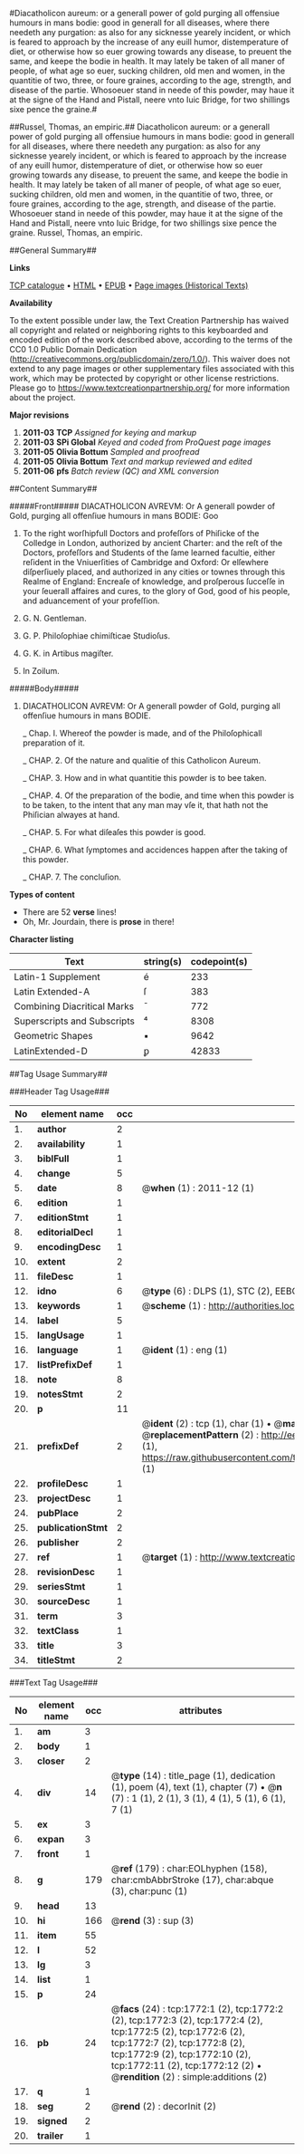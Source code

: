 #Diacatholicon aureum: or a generall power of gold purging all offensiue humours in mans bodie: good in generall for all diseases, where there needeth any purgation: as also for any sicknesse yearely incident, or which is feared to approach by the increase of any euill humor, distemperature of diet, or otherwise how so euer growing towards any disease, to preuent the same, and keepe the bodie in health. It may lately be taken of all maner of people, of what age so euer, sucking children, old men and women, in the quantitie of two, three, or foure graines, according to the age, strength, and disease of the partie. Whosoeuer stand in neede of this powder, may haue it at the signe of the Hand and Pistall, neere vnto Iuic Bridge, for two shillings sixe pence the graine.#

##Russel, Thomas, an empiric.##
Diacatholicon aureum: or a generall power of gold purging all offensiue humours in mans bodie: good in generall for all diseases, where there needeth any purgation: as also for any sicknesse yearely incident, or which is feared to approach by the increase of any euill humor, distemperature of diet, or otherwise how so euer growing towards any disease, to preuent the same, and keepe the bodie in health. It may lately be taken of all maner of people, of what age so euer, sucking children, old men and women, in the quantitie of two, three, or foure graines, according to the age, strength, and disease of the partie. Whosoeuer stand in neede of this powder, may haue it at the signe of the Hand and Pistall, neere vnto Iuic Bridge, for two shillings sixe pence the graine.
Russel, Thomas, an empiric.

##General Summary##

**Links**

[TCP catalogue](http://www.ota.ox.ac.uk/tcp/)  • 
[HTML](http://tei.it.ox.ac.uk/tcp/Texts-HTML/free/A11/A11188.html)  • 
[EPUB](http://tei.it.ox.ac.uk/tcp/Texts-EPUB/free/A11/A11188.epub) • 
[Page images (Historical Texts)](https://historicaltexts.jisc.ac.uk/eebo-99837451e)

**Availability**

To the extent possible under law, the Text Creation Partnership has waived all copyright and related or neighboring rights to this keyboarded and encoded edition of the work described above, according to the terms of the CC0 1.0 Public Domain Dedication (http://creativecommons.org/publicdomain/zero/1.0/). This waiver does not extend to any page images or other supplementary files associated with this work, which may be protected by copyright or other license restrictions. Please go to https://www.textcreationpartnership.org/ for more information about the project.

**Major revisions**

1. __2011-03__ __TCP__ *Assigned for keying and markup*
1. __2011-03__ __SPi Global__ *Keyed and coded from ProQuest page images*
1. __2011-05__ __Olivia Bottum__ *Sampled and proofread*
1. __2011-05__ __Olivia Bottum__ *Text and markup reviewed and edited*
1. __2011-06__ __pfs__ *Batch review (QC) and XML conversion*

##Content Summary##

#####Front#####
DIACATHOLICON AVREVM: Or A generall powder of Gold, purging all offenſiue humours in mans BODIE: Goo
1. To the right worſhipfull Doctors and profeſſors of Phiſicke of the Colledge in London, authorized by ancient Charter: and the reſt of the Doctors, profeſſors and Students of the ſame learned facultie, either reſident in the Vniuerſities of Cambridge and Oxford: Or elſewhere diſperſiuely placed, and authorized in any cities or townes through this Realme of England: Encreaſe of knowledge, and proſperous ſucceſſe in your ſeuerall affaires and cures, to the glory of God, good of his people, and aduancement of your profeſſion.

1. G. N. Gentleman.

1. G. P. Philoſophiae chimiſticae Studioſus.

1. G. K. in Artibus magiſter.

1. In Zoilum.

#####Body#####

1. DIACATHOLICON AVREVM: Or A generall powder of Gold, purging all offenſiue humours in mans BODIE.

    _ Chap. I. Whereof the powder is made, and of the Philoſophicall preparation of it.

    _ CHAP. 2. Of the nature and qualitie of this Catholicon Aureum.

    _ CHAP. 3. How and in what quantitie this powder is to bee taken.

    _ CHAP. 4. Of the preparation of the bodie, and time when this powder is to be taken, to the intent that any man may vſe it, that hath not the Phiſician alwayes at hand.

    _ CHAP. 5. For what diſeaſes this powder is good.

    _ CHAP. 6. What ſymptomes and accidences happen after the taking of this powder.

    _ CHAP. 7. The concluſion.

**Types of content**

  * There are 52 **verse** lines!
  * Oh, Mr. Jourdain, there is **prose** in there!

**Character listing**


|Text|string(s)|codepoint(s)|
|---|---|---|
|Latin-1 Supplement|é|233|
|Latin Extended-A|ſ|383|
|Combining             Diacritical Marks|̄|772|
|Superscripts             and Subscripts|⁴|8308|
|Geometric Shapes|▪|9642|
|LatinExtended-D|ꝑ|42833|

##Tag Usage Summary##

###Header Tag Usage###

|No|element name|occ|attributes|
|---|---|---|---|
|1.|__author__|2||
|2.|__availability__|1||
|3.|__biblFull__|1||
|4.|__change__|5||
|5.|__date__|8| @__when__ (1) : 2011-12 (1)|
|6.|__edition__|1||
|7.|__editionStmt__|1||
|8.|__editorialDecl__|1||
|9.|__encodingDesc__|1||
|10.|__extent__|2||
|11.|__fileDesc__|1||
|12.|__idno__|6| @__type__ (6) : DLPS (1), STC (2), EEBO-CITATION (1), PROQUEST (1), VID (1)|
|13.|__keywords__|1| @__scheme__ (1) : http://authorities.loc.gov/ (1)|
|14.|__label__|5||
|15.|__langUsage__|1||
|16.|__language__|1| @__ident__ (1) : eng (1)|
|17.|__listPrefixDef__|1||
|18.|__note__|8||
|19.|__notesStmt__|2||
|20.|__p__|11||
|21.|__prefixDef__|2| @__ident__ (2) : tcp (1), char (1)  •  @__matchPattern__ (2) : ([0-9\-]+):([0-9IVX]+) (1), (.+) (1)  •  @__replacementPattern__ (2) : http://eebo.chadwyck.com/downloadtiff?vid=$1&page=$2 (1), https://raw.githubusercontent.com/textcreationpartnership/Texts/master/tcpchars.xml#$1 (1)|
|22.|__profileDesc__|1||
|23.|__projectDesc__|1||
|24.|__pubPlace__|2||
|25.|__publicationStmt__|2||
|26.|__publisher__|2||
|27.|__ref__|1| @__target__ (1) : http://www.textcreationpartnership.org/docs/. (1)|
|28.|__revisionDesc__|1||
|29.|__seriesStmt__|1||
|30.|__sourceDesc__|1||
|31.|__term__|3||
|32.|__textClass__|1||
|33.|__title__|3||
|34.|__titleStmt__|2||


###Text Tag Usage###

|No|element name|occ|attributes|
|---|---|---|---|
|1.|__am__|3||
|2.|__body__|1||
|3.|__closer__|2||
|4.|__div__|14| @__type__ (14) : title_page (1), dedication (1), poem (4), text (1), chapter (7)  •  @__n__ (7) : 1 (1), 2 (1), 3 (1), 4 (1), 5 (1), 6 (1), 7 (1)|
|5.|__ex__|3||
|6.|__expan__|3||
|7.|__front__|1||
|8.|__g__|179| @__ref__ (179) : char:EOLhyphen (158), char:cmbAbbrStroke (17), char:abque (3), char:punc (1)|
|9.|__head__|13||
|10.|__hi__|166| @__rend__ (3) : sup (3)|
|11.|__item__|55||
|12.|__l__|52||
|13.|__lg__|3||
|14.|__list__|1||
|15.|__p__|24||
|16.|__pb__|24| @__facs__ (24) : tcp:1772:1 (2), tcp:1772:2 (2), tcp:1772:3 (2), tcp:1772:4 (2), tcp:1772:5 (2), tcp:1772:6 (2), tcp:1772:7 (2), tcp:1772:8 (2), tcp:1772:9 (2), tcp:1772:10 (2), tcp:1772:11 (2), tcp:1772:12 (2)  •  @__rendition__ (2) : simple:additions (2)|
|17.|__q__|1||
|18.|__seg__|2| @__rend__ (2) : decorInit (2)|
|19.|__signed__|2||
|20.|__trailer__|1||
